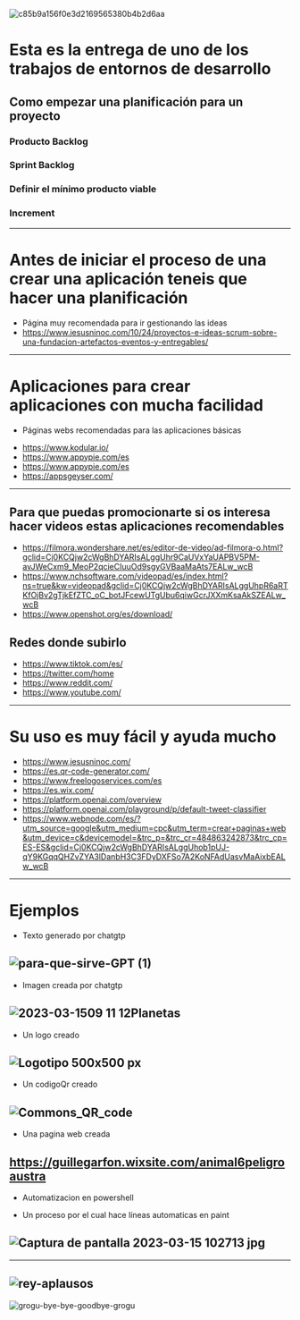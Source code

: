 ![c85b9a156f0e3d2169565380b4b2d6aa](https://user-images.githubusercontent.com/114073072/224998617-b23b3838-830c-4c99-90d7-5576c4bc553a.gif)
# Esta es la entrega de uno de los trabajos de entornos de desarrollo
## Como empezar una planificación para un proyecto
### Producto Backlog
### Sprint Backlog
### Definir el mínimo producto viable
### Increment
----------------------------------------------
# Antes de iniciar el proceso de una crear una aplicación teneis que hacer una planificación
* Página muy recomendada para ir gestionando las ideas
* https://www.jesusninoc.com/10/24/proyectos-e-ideas-scrum-sobre-una-fundacion-artefactos-eventos-y-entregables/
--------------------------------------------------
# Aplicaciones para crear aplicaciones con mucha facilidad
- Páginas webs recomendadas para las aplicaciones básicas
* https://www.kodular.io/
* https://www.appypie.com/es
* https://www.appypie.com/es
* https://appsgeyser.com/
-----------------------------------------------------
## Para que puedas promocionarte si os interesa hacer videos estas aplicaciones recomendables
* https://filmora.wondershare.net/es/editor-de-video/ad-filmora-o.html?gclid=Cj0KCQjw2cWgBhDYARIsALggUhr9CaUVxYaUAPBV5PM-avJWeCxm9_MeoP2qcieCIuuOd9sgyGVBaaMaAts7EALw_wcB
* https://www.nchsoftware.com/videopad/es/index.html?ns=true&kw=videopad&gclid=Cj0KCQjw2cWgBhDYARIsALggUhpR6aRTKfOjBv2gTjkEfZTC_oC_botJFcewUTgUbu6qiwGcrJXXmKsaAkSZEALw_wcB
* https://www.openshot.org/es/download/
## Redes donde subirlo
* https://www.tiktok.com/es/
* https://twitter.com/home
* https://www.reddit.com/
* https://www.youtube.com/
-----------------------------------------------------
# Su uso es muy fácil y ayuda mucho
* https://www.jesusninoc.com/
* https://es.qr-code-generator.com/
* https://www.freelogoservices.com/es
* https://es.wix.com/
* https://platform.openai.com/overview
* https://platform.openai.com/playground/p/default-tweet-classifier
* https://www.webnode.com/es/?utm_source=google&utm_medium=cpc&utm_term=crear+paginas+web&utm_device=c&devicemodel=&trc_p=&trc_cr=484863242873&trc_cp=ES-ES&gclid=Cj0KCQjw2cWgBhDYARIsALggUhob1pUJ-qY9KGqqQHZvZYA3lDanbH3C3FDyDXFSo7A2KoNFAdUasvMaAixbEALw_wcB
---------------------------------------
# Ejemplos 
- Texto generado por chatgtp
## ![para-que-sirve-GPT (1)](https://user-images.githubusercontent.com/114073072/225247941-3d873855-9207-49f7-adfb-2fa228c724f9.jpg)
- Imagen creada por chatgtp
## ![2023-03-1509 11 12Planetas](https://user-images.githubusercontent.com/114073072/225248052-d400f149-5cea-4b89-a61a-2d7f3779c870.jpg)
- Un logo creado
## ![Logotipo 500x500 px](https://user-images.githubusercontent.com/114073072/225248456-b53f99cd-0e34-427b-8f4c-9e47b6208a14.jpeg)
- Un codigoQr creado
## ![Commons_QR_code](https://user-images.githubusercontent.com/114073072/225248823-f9b32e32-ca98-4130-b082-5692aedf6bcf.jpg)
- Una pagina web creada
## https://guillegarfon.wixsite.com/animal6peligroaustra
- Automatizacion en powershell
* Un proceso por el cual hace líneas automaticas en paint
## ![Captura de pantalla 2023-03-15 102713 jpg](https://user-images.githubusercontent.com/114073072/225267133-4b10e933-c244-482d-a452-5b955bad491a.png)
---------------------------------------------------------------------
![rey-aplausos](https://user-images.githubusercontent.com/114073072/225250745-f8323298-1430-4183-aeef-931d6c289248.gif)
---------------------------------------
![grogu-bye-bye-goodbye-grogu](https://user-images.githubusercontent.com/114073072/224999172-ed61430c-a84c-45f1-9521-71de72b37990.gif)
